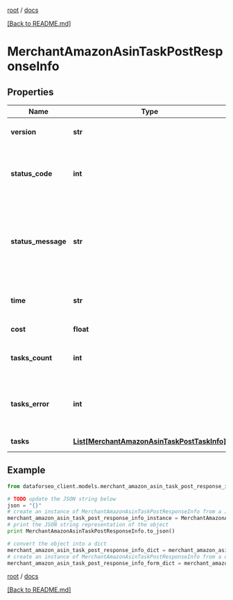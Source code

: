 [root](./../ "root") / [docs](./ "docs")

[[Back to README.md]](./../README.md "[Back to README.md]")

# MerchantAmazonAsinTaskPostResponseInfo

## Properties

Name | Type | Description | Notes
------------ | ------------- | ------------- | -------------
**version** | **str** | the current version of the API | [optional]
**status_code** | **int** | general status code you can find the full list of the response codes here | [optional]
**status_message** | **str** | general informational message you can find the full list of general informational messages here | [optional]
**time** | **str** | total execution time, seconds | [optional]
**cost** | **float** | total tasks cost, USD | [optional]
**tasks_count** | **int** | the number of tasks in the tasks array | [optional]
**tasks_error** | **int** | the number of tasks in the tasks array returned with an error | [optional]
**tasks** | [**List[MerchantAmazonAsinTaskPostTaskInfo]**](MerchantAmazonAsinTaskPostTaskInfo.md) | array of tasks | [optional]

## Example

```python
from dataforseo_client.models.merchant_amazon_asin_task_post_response_info import MerchantAmazonAsinTaskPostResponseInfo

# TODO update the JSON string below
json = "{}"
# create an instance of MerchantAmazonAsinTaskPostResponseInfo from a JSON string
merchant_amazon_asin_task_post_response_info_instance = MerchantAmazonAsinTaskPostResponseInfo.from_json(json)
# print the JSON string representation of the object
print MerchantAmazonAsinTaskPostResponseInfo.to_json()

# convert the object into a dict
merchant_amazon_asin_task_post_response_info_dict = merchant_amazon_asin_task_post_response_info_instance.to_dict()
# create an instance of MerchantAmazonAsinTaskPostResponseInfo from a dict
merchant_amazon_asin_task_post_response_info_form_dict = merchant_amazon_asin_task_post_response_info.from_dict(merchant_amazon_asin_task_post_response_info_dict)
```

  

[root](./../ "root") / [docs](./ "docs")

[[Back to README.md]](./../README.md "[Back to README.md]")